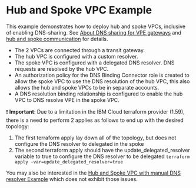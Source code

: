 # Hub and Spoke VPC Example

This example demonstrates how to deploy hub and spoke VPCs, inclusive of enabling DNS-sharing. See [About DNS sharing for VPE gateways](https://cloud.ibm.com/docs/vpc?topic=vpc-vpe-dns-sharing) and [hub and spoke communication](https://cloud.ibm.com/docs/solution-tutorials?topic=solution-tutorials-vpc-transit1) for details.
- The 2 VPCs are connected through a transit gateway.
- The hub VPC is configured with a custom resolver.
- The spoke VPC is configured with a delegated DNS resolver. DNS requests are resolved by the hub VPC.
- An authorization policy for the DNS Binding Connector role is created to allow the spoke VPC to use the DNS resolution of the hub VPC, this also allows the hub and spoke VPCs to be in separate accounts.
- A DNS resolution binding relationship is configured to enable the hub VPC to DNS resolve VPE in the spoke VPC.


:exclamation: **Important**: Due to a limitation in the IBM Cloud terraform provider (1.59), there is a need to perform 2 applies as follows to end up with the desired topology:
1. The first terraform apply lay down all of the topology, but does not configure the DNS resolver to delegated in the spoke
2. The second terraform apply should have the update_delegated_resolver variable to true to configure the DNS resolver to be delegated ```terraform apply -var=update_delegated_resolver=true```

You may also be interested in the [Hub and Spoke VPC with manual DNS resolver Example](../hub-spoke-manual-resolver/) which does not exhibit those issues.

